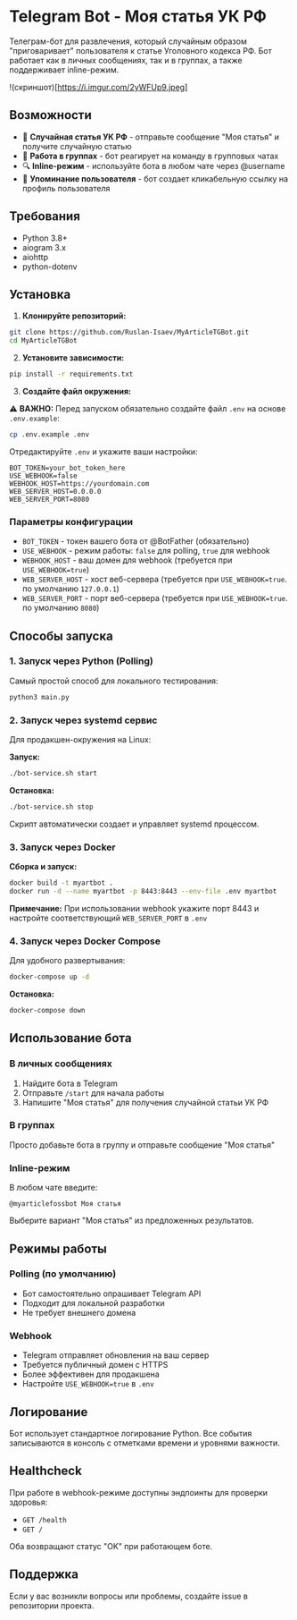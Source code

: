 # Telegram Bot - Моя статья УК РФ

Телеграм-бот для развлечения, который случайным образом "приговаривает" пользователя к статье Уголовного кодекса РФ. Бот работает как в личных сообщениях, так и в группах, а также поддерживает inline-режим.

!(скриншот)[https://i.imgur.com/2yWFUp9.jpeg]

## Возможности

- 📜 **Случайная статья УК РФ** - отправьте сообщение "Моя статья" и получите случайную статью
- 👥 **Работа в группах** - бот реагирует на команду в групповых чатах
- 🔍 **Inline-режим** - используйте бота в любом чате через @username
- 🔗 **Упоминание пользователя** - бот создает кликабельную ссылку на профиль пользователя

## Требования

- Python 3.8+
- aiogram 3.x
- aiohttp
- python-dotenv

## Установка

1. **Клонируйте репозиторий:**
```bash
git clone https://github.com/Ruslan-Isaev/MyArticleTGBot.git
cd MyArticleTGBot
```

2. **Установите зависимости:**
```bash
pip install -r requirements.txt
```

3. **Создайте файл окружения:**

⚠️ **ВАЖНО:** Перед запуском обязательно создайте файл `.env` на основе `.env.example`:

```bash
cp .env.example .env
```

Отредактируйте `.env` и укажите ваши настройки:

```env
BOT_TOKEN=your_bot_token_here
USE_WEBHOOK=false
WEBHOOK_HOST=https://yourdomain.com
WEB_SERVER_HOST=0.0.0.0
WEB_SERVER_PORT=8080
```

### Параметры конфигурации

- `BOT_TOKEN` - токен вашего бота от @BotFather (обязательно)
- `USE_WEBHOOK` - режим работы: `false` для polling, `true` для webhook
- `WEBHOOK_HOST` - ваш домен для webhook (требуется при `USE_WEBHOOK=true`)
- `WEB_SERVER_HOST` - хост веб-сервера (требуется при `USE_WEBHOOK=true`. по умолчанию `127.0.0.1`)
- `WEB_SERVER_PORT` - порт веб-сервера (требуется при `USE_WEBHOOK=true`. по умолчанию `8080`)

## Способы запуска

### 1. Запуск через Python (Polling)

Самый простой способ для локального тестирования:

```bash
python3 main.py
```

### 2. Запуск через systemd сервис

Для продакшен-окружения на Linux:

**Запуск:**
```bash
./bot-service.sh start
```

**Остановка:**
```bash
./bot-service.sh stop
```

Скрипт автоматически создает и управляет systemd процессом.

### 3. Запуск через Docker

**Сборка и запуск:**
```bash
docker build -t myartbot .
docker run -d --name myartbot -p 8443:8443 --env-file .env myartbot
```

**Примечание:** При использовании webhook укажите порт 8443 и настройте соответствующий `WEB_SERVER_PORT` в `.env`

### 4. Запуск через Docker Compose

Для удобного развертывания:

```bash
docker-compose up -d
```

**Остановка:**
```bash
docker-compose down
```

## Использование бота

### В личных сообщениях

1. Найдите бота в Telegram
2. Отправьте `/start` для начала работы
3. Напишите "Моя статья" для получения случайной статьи УК РФ

### В группах

Просто добавьте бота в группу и отправьте сообщение "Моя статья"

### Inline-режим

В любом чате введите:
```
@myarticlefossbot Моя статья 
```

Выберите вариант "Моя статья" из предложенных результатов.

## Режимы работы

### Polling (по умолчанию)
- Бот самостоятельно опрашивает Telegram API
- Подходит для локальной разработки
- Не требует внешнего домена

### Webhook
- Telegram отправляет обновления на ваш сервер
- Требуется публичный домен с HTTPS
- Более эффективен для продакшена
- Настройте `USE_WEBHOOK=true` в `.env`

## Логирование

Бот использует стандартное логирование Python. Все события записываются в консоль с отметками времени и уровнями важности.

## Healthcheck

При работе в webhook-режиме доступны эндпоинты для проверки здоровья:
- `GET /health`
- `GET /`

Оба возвращают статус "OK" при работающем боте.

## Поддержка

Если у вас возникли вопросы или проблемы, создайте issue в репозитории проекта.
